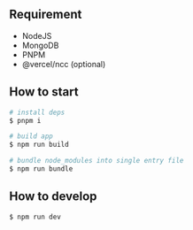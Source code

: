 ## Requirement

- NodeJS
- MongoDB
- PNPM
- @vercel/ncc (optional)

## How to start

```bash
# install deps
$ pnpm i

# build app
$ npm run build

# bundle node_modules into single entry file
$ npm run bundle
```

## How to develop

```bash
$ npm run dev
```
